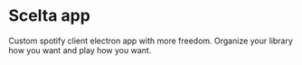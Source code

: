 # Scelta app
Custom spotify client electron app with more freedom. Organize your library how you want and play how you want.